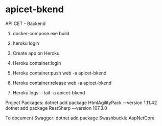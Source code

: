 # apicet-bkend
API CET - Backend


1. docker-compose.exe build

2. heroku login

3. Create app on Heroku

4. Heroku container:login

5. Heroku container:push web -a apicet-bkend

6. Heroku container:release web -a apicet-bkend

7. Heroku logs --tail -a apicet-bkend






Project Packages:
dotnet add package HtmlAgilityPack --version 1.11.42
dotnet add package RestSharp --version 107.3.0


To document Swagger:
dotnet add package Swashbuckle.AspNetCore 